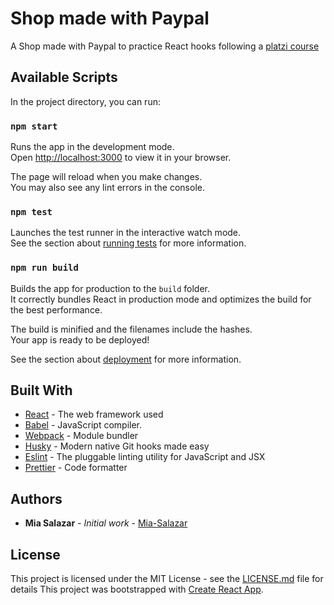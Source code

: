 # Shop made with Paypal

A Shop made with Paypal to practice React hooks following a [platzi course](https://platzi.com/clases/2118-react-hooks/)

## Available Scripts

In the project directory, you can run:

### `npm start`

Runs the app in the development mode.\
Open [http://localhost:3000](http://localhost:3000) to view it in your browser.

The page will reload when you make changes.\
You may also see any lint errors in the console.

### `npm test`

Launches the test runner in the interactive watch mode.\
See the section about [running tests](https://facebook.github.io/create-react-app/docs/running-tests) for more information.

### `npm run build`

Builds the app for production to the `build` folder.\
It correctly bundles React in production mode and optimizes the build for the best performance.

The build is minified and the filenames include the hashes.\
Your app is ready to be deployed!

See the section about [deployment](https://facebook.github.io/create-react-app/docs/deployment) for more information.

## Built With

* [React](https://es.reactjs.org/) - The web framework used
* [Babel](https://babeljs.io/) - JavaScript compiler.
* [Webpack](https://webpack.js.org/) - Module bundler
* [Husky](https://www.npmjs.com/package/husky) - Modern native Git hooks made easy
* [Eslint](https://eslint.org/) - The pluggable linting utility for JavaScript and JSX
* [Prettier](https://prettier.io/) - Code formatter

## Authors

* **Mia Salazar** - *Initial work* - [Mia-Salazar](https://github.com/Mia-Salazar)

## License

This project is licensed under the MIT License - see the [LICENSE.md](LICENSE.md) file for details
This project was bootstrapped with [Create React App](https://github.com/facebook/create-react-app).

